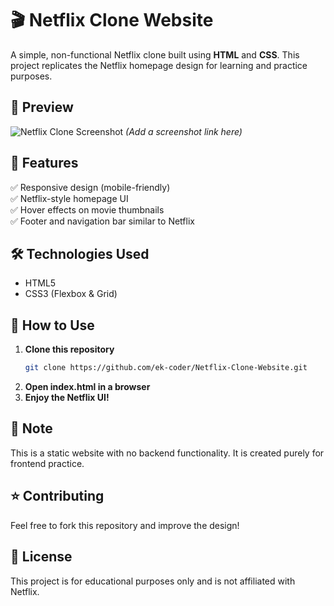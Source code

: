# 🎬 Netflix Clone Website  
A simple, non-functional Netflix clone built using **HTML** and **CSS**. This project replicates the Netflix homepage design for learning and practice purposes.  

## 📸 Preview  
![Netflix Clone Screenshot](#) *(Add a screenshot link here)*

## 🚀 Features  
✅ Responsive design (mobile-friendly)  
✅ Netflix-style homepage UI  
✅ Hover effects on movie thumbnails  
✅ Footer and navigation bar similar to Netflix  

## 🛠️ Technologies Used  
- HTML5  
- CSS3 (Flexbox & Grid)  


## 🔧 How to Use  
1. **Clone this repository**  
   ```sh
   git clone https://github.com/ek-coder/Netflix-Clone-Website.git
2. **Open index.html in a browser**
3. **Enjoy the Netflix UI!**

## 📌 Note
This is a static website with no backend functionality. It is created purely for frontend practice.

## ⭐ Contributing
Feel free to fork this repository and improve the design!

## 📜 License
This project is for educational purposes only and is not affiliated with Netflix.

